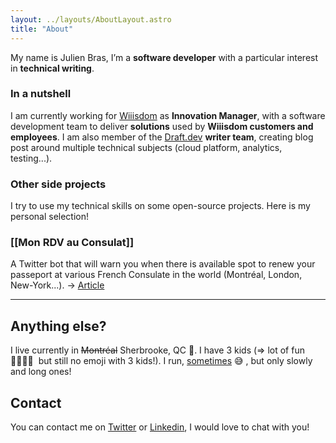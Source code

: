 ```yaml
---
layout: ../layouts/AboutLayout.astro
title: "About"
---
```


My name is Julien Bras, I’m a **software developer** with a particular interest in **technical writing**.

### In a nutshell

I am currently working for [Wiiisdom](https://wiiisdom.com/) as **Innovation Manager**, with a software development team to deliver **solutions** used by **Wiiisdom customers and employees**. I am also member of the [Draft.dev](http://draft.dev/) **writer team**, creating blog post around multiple technical subjects (cloud platform, analytics, testing...).

### Other side projects

I try to use my technical skills on some open-source projects. Here is my personal selection!

### [[Mon RDV au Consulat]]

A Twitter bot that will warn you when there is available spot to renew your passeport at various French Consulate in the world (Montréal, London, New-York...).
→ [Article](https://sidoine.org/the-twitter-bot-that-help-you-with-french-consulate-appointment)

---

## Anything else?

I live currently in ~~Montréal~~ Sherbrooke, QC 🍁. I have 3 kids (⇒ lot of fun 👨‍👩‍👧‍👦  but still no emoji with 3 kids!). I run, [sometimes](https://statistik.d-u-v.org/getresultperson.php?runner=803064) 😅 , but only slowly and long ones!

## Contact

You can contact me on [Twitter](https://twitter.com/_julbrs) or [Linkedin](https://www.linkedin.com/in/julienbras/), I would love to chat with you!
